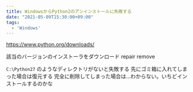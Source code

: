 ```yaml
---
title: WindowsからPython2のアンインストールに失敗する
date: "2021-05-09T15:30:00+09:00"
tags:
  - 'Windows'
---
```


https://www.python.org/downloads/

該当のバージョンのインストーラをダウンロード
repair
remove

`C:\Python27` のようなディレクトリがないと失敗する
先にゴミ箱に入れてしまった場合は復元する
完全に削除してしまった場合は…わからない。いちどインストールするのかな
